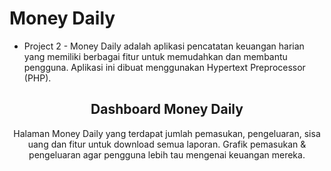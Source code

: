 # Money Daily

- Project 2 - Money Daily adalah aplikasi pencatatan keuangan harian yang memiliki berbagai fitur untuk memudahkan dan membantu pengguna. Aplikasi ini dibuat menggunakan Hypertext Preprocessor (PHP).

<div align="center">

## Dashboard Money Daily

Halaman Money Daily yang terdapat jumlah pemasukan, pengeluaran, sisa uang dan fitur untuk download semua laporan. Grafik pemasukan & pengeluaran agar pengguna lebih tau mengenai keuangan mereka.

</div>

